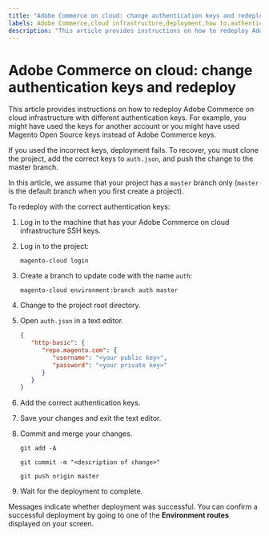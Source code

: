 ```yaml
---
title: "Adobe Commerce on cloud: change authentication keys and redeploy"
labels: Adobe Commerce,cloud infrastructure,deployment,how to,authentication key,2.3.0,2.3.1,2.3.2,2.3.2-p2,2.3.3,2.3.3-p1,2.3.4,2.3.4-p2,2.3.5-p1,2.3.5-p2,2.3.6,2.3.6-p1,2.3.7,2.4.0,2.4.0-p1,2.4.1-p1,2.4.2,2.4.2-p1,2.3.7-p1,2.3.7-p2,2.4.1,2.4.2-p2,2.4.3,2.4.3-p1
description: "This article provides instructions on how to redeploy Adobe Commerce on cloud infrastructure with different authentication keys. For example, you might have used the keys for another account or you might have used Magento Open Source keys instead of Adobe Commerce keys."
---
```


# Adobe Commerce on cloud: change authentication keys and redeploy

This article provides instructions on how to redeploy Adobe Commerce on cloud infrastructure with different authentication keys. For example, you might have used the keys for another account or you might have used Magento Open Source keys instead of Adobe Commerce keys.

If you used the incorrect keys, deployment fails. To recover, you must clone the project, add the correct keys to `auth.json`, and push the change to the master branch.

In this article, we assume that your project has a `master` branch only (`master` is the default branch when you first create a project).

To redeploy with the correct authentication keys:

1. Log in to the machine that has your Adobe Commerce on cloud infrastructure SSH keys.
1. Log in to the project:

    ```
    magento-cloud login
    ```

1. Create a branch to update code with the name `auth`:

    ```
    magento-cloud environment:branch auth master
    ```

1. Change to the project root directory.
1. Open `auth.json` in a text editor.

    ```json
    {
       "http-basic": {
          "repo.magento.com": {
             "username": "<your public key>",
             "password": "<your private key>"
          }
       }
    }
    ```

1. Add the correct authentication keys.
1. Save your changes and exit the text editor.
1. Commit and merge your changes.

    ```
    git add -A
    ```

    ```
    git commit -m "<description of change>"
    ```

    ```
    git push origin master
    ```

1. Wait for the deployment to complete.

Messages indicate whether deployment was successful. You can confirm a successful deployment by going to one of the **Environment routes** displayed on your screen.
 
